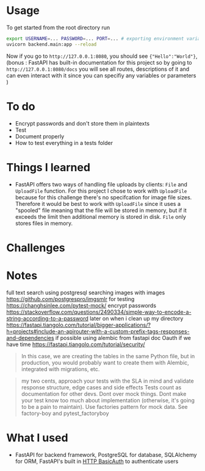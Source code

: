 # Usage

To get started from the root directory run

```bash
export USERNAME=... PASSWORD=... PORT=... # exporting environment variables to establish the connection to our database on the startup of our backend
uvicorn backend.main:app --reload
```

Now if you go to `http://127.0.0.1:8080`, you should see `{"Hello":"World"}`, (bonus : FastAPI has built-in documentation for this project so by going to `http://127.0.0.1:8080/docs` you will see all routes, descriptions of it and can even interact with it since you can specifiy any variables or parameters )

# To do

- Encrypt passwords and don't store them in plaintexts
- Test
- Document properly
- How to test everything in a tests folder

# Things I learned

- FastAPI offers two ways of handling file uploads by clients: `File` and `UploadFile` function. For this project I chose to work with `UploadFile` because for this challenge there's no specifcation for image file sizes. Therefore it would be best to work with `UploadFile` since it uses a "spooled" file meaning that the file will be stored in memory, but if it exceeds the limit then additional memory is stored in disk. `File` only stores files in memory.

# Challenges

# Notes

full text search using postgresql
searching images with images https://github.com/postgrespro/imgsmlr
for testing https://changhsinlee.com/pytest-mock/
encrypt passwords
https://stackoverflow.com/questions/2490334/simple-way-to-encode-a-string-according-to-a-password
later on when i clean up my directory https://fastapi.tiangolo.com/tutorial/bigger-applications/?h=projects#include-an-apirouter-with-a-custom-prefix-tags-responses-and-dependencies
if possible using alembic
from fastapi doc
Oauth if we have time
https://fastapi.tiangolo.com/tutorial/security/

> In this case, we are creating the tables in the same Python file, but in production, you would probably want to create them with Alembic, integrated with migrations, etc.

> my two cents, approach your tests with the SLA in mind and validate response structure, edge cases and side effects Tests count as documentation for other devs. Dont over mock things. Dont make your test know too much about implementation (otherwise, it's going to be a pain to maintain). Use factories pattern for mock data. See factory-boy and pytest_factoryboy

# What I used

- FastAPI for backend framework, PostgreSQL for database, SQLAlchemy for ORM, FastAPI's built in [HTTP BasicAuth](!https://fastapi.tiangolo.com/advanced/security/http-basic-auth/) to authenticate users
